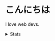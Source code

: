 # こんにちは

I love web devs.

<details>
 <summary>Stats</summary>
  <div align="center">
    
  | GitHub Stats | Most Used Languages |
  | :--: | :--: |
  | [![ygkn's GitHub stats](https://github-readme-stats.vercel.app/api?username=ygkn)](https://github.com/anuraghazra/github-readme-stats) | [![Most used languages ](https://github-readme-stats.vercel.app/api/top-langs/?username=ygkn)](https://github.com/anuraghazra/github-readme-stats) |
    
  </div>
</details>
